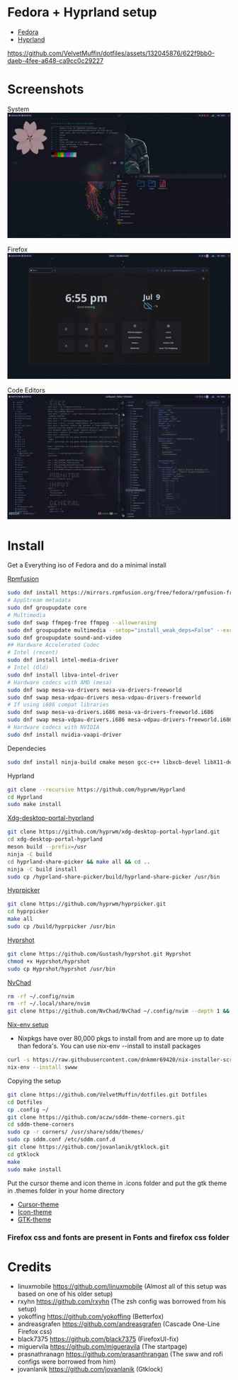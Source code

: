 # Fedora + Hyprland setup

- [Fedora](https://fedoraproject.org/)
- [Hyprland](https://github.com/hyprwm/Hyprland)

https://github.com/VelvetMuffin/dotfiles/assets/132045876/622f9bb0-daeb-4fee-a648-ca9cc0c29227

# Screenshots

System
<img allign="center" src="/images/system.png">

Firefox
<img allign="center" src="/images/firefox.png">

Code Editors
<img allign="center" src="/images/code_editors.png">

# Install

Get a Everything iso of Fedora and do a minimal install

[Rpmfusion](https://rpmfusion.org/)

```sh
sudo dnf install https://mirrors.rpmfusion.org/free/fedora/rpmfusion-free-release-$(rpm -E %fedora).noarch.rpm https://mirrors.rpmfusion.org/nonfree/fedora/rpmfusion-nonfree-release-$(rpm -E %fedora).noarch.rpm
# AppStream metadata
sudo dnf groupupdate core
# Multimedia
sudo dnf swap ffmpeg-free ffmpeg --allowerasing
sudo dnf groupupdate multimedia --setop="install_weak_deps=False" --exclude=PackageKit-gstreamer-plugin
sudo dnf groupupdate sound-and-video
## Hardware Accelerated Codec
# Intel (recent)
sudo dnf install intel-media-driver
# Intel (Old)
sudo dnf install libva-intel-driver
# Hardware codecs with AMD (mesa)
sudo dnf swap mesa-va-drivers mesa-va-drivers-freeworld
sudo dnf swap mesa-vdpau-drivers mesa-vdpau-drivers-freeworld
# If using i686 compat libraries
sudo dnf swap mesa-va-drivers.i686 mesa-va-drivers-freeworld.i686
sudo dnf swap mesa-vdpau-drivers.i686 mesa-vdpau-drivers-freeworld.i686
# Hardware codecs with NVIDIA
sudo dnf install nvidia-vaapi-driver
```

Dependecies

```sh
sudo dnf install ninja-build cmake meson gcc-c++ libxcb-devel libX11-devel pixman-devel wayland-protocols-devel cairo-devel pango-devel wayland-devel libdrm-devel libxkbcommon-devel mesa-libEGL-devel mesa-libgbm-devel vulkan-loader-devel glslang systemd-devel libseat-devel hwdata-devel libdisplay-info-devel libinput-devel xorg-x11-server-Xwayland-devel xcb-util-renderutil-devel xcb-util-wm-devel imagmagick wl-clipboard nvim thunar ristretto rofi lutris steam wine android-tools waybar wlogout dunst sddm grim slurp jq zsh neofetch btop cava kitty gnome-font-viewer udiskie gcc make pkgconf scdoc pam-devel gtk3-devel gtk-layer-shell-devel
```

Hyprland

```sh
git clone --recursive https://github.com/hyprwm/Hyprland
cd Hyprland
sudo make install
```

[Xdg-desktop-portal-hyprland](https://github.com/hyprwm/xdg-desktop-portal-hyprland)

```sh
git clone https://github.com/hyprwm/xdg-desktop-portal-hyprland.git
cd xdg-desktop-portal-hyprland
meson build --prefix=/usr
ninja -C build
cd hyprland-share-picker && make all && cd ..
ninja -C build install
sudo cp /hyprland-share-picker/build/hyprland-share-picker /usr/bin
```

[Hyprpicker](https://github.com/hyprwm/hypicker)

```sh
git clone https://github.com/hyprwm/hyprpicker.git
cd hyprpicker
make all
sudo cp /build/hyprpicker /usr/bin
```

[Hyprshot](https://github.com/Gustash/Hyprshot)

```sh
git clone https://github.com/Gustash/hyprshot.git Hyprshot
chmod +x Hyprshot/hyprshot
sudo cp Hyprshot/hyprshot /usr/bin
```

[NvChad](https://github.com/NvChad/NvChad)

```sh
rm -rf ~/.config/nvim
rm -rf ~/.local/share/nvim
git clone https://github.com/NvChad/NvChad ~/.config/nvim --depth 1 && nvim
```

[Nix-env setup](https://github.com/dnkmmr69420/nix-installer-scripts)

- Nixpkgs have over 80,000 pkgs to install from and are more up to date than fedora's. You can use nix-env --install to install packages 
```sh
curl -s https://raw.githubusercontent.com/dnkmmr69420/nix-installer-scripts/main/installer-scripts/regular-installer.sh | bash
nix-env --install swww
```
Copying the setup

```sh
git clone https://github.com/VelvetMuffin/dotfiles.git Dotfiles
cd Dotfiles
cp .config ~/
git clone https://github.com/aczw/sddm-theme-corners.git
cd sddm-theme-corners
sudo cp -r corners/ /usr/share/sddm/themes/
sudo cp sddm.conf /etc/sddm.conf.d
git clone https://github.com/jovanlanik/gtklock.git
cd gtklock
make
sudo make install
```

Put the cursor theme and icon theme in .icons folder and put the gtk theme in .themes folder in your home directory

- [Cursor-theme](https://www.pling.com/p/1393084/)
- [Icon-theme](https://gitlab.com/garuda-linux/themes-and-settings/artwork/beautyline)
- [GTK-theme](https://github.com/catppuccin/gtk)

### Firefox css and fonts are present in Fonts and firefox css folder

# Credits
- linuxmobile https://github.com/linuxmobile (Almost all of this setup was based on one of his older setup)
- rxyhn https://github.com/rxyhn (The zsh config was borrowed from his setup)
- yokoffing https://github.com/yokoffing (Betterfox)
- andreasgrafen https://github.com/andreasgrafen (Cascade One-Line Firefox css)
- black7375 https://github.com/black7375 (FirefoxUI-fix)
- miguervila https://github.com/migueravila (The startpage)
- prasnathranagn https://github.com/prasanthrangan (The sww and rofi configs were borrowed from him)
- jovanlanik https://github.com/jovanlanik (Gtklock)
